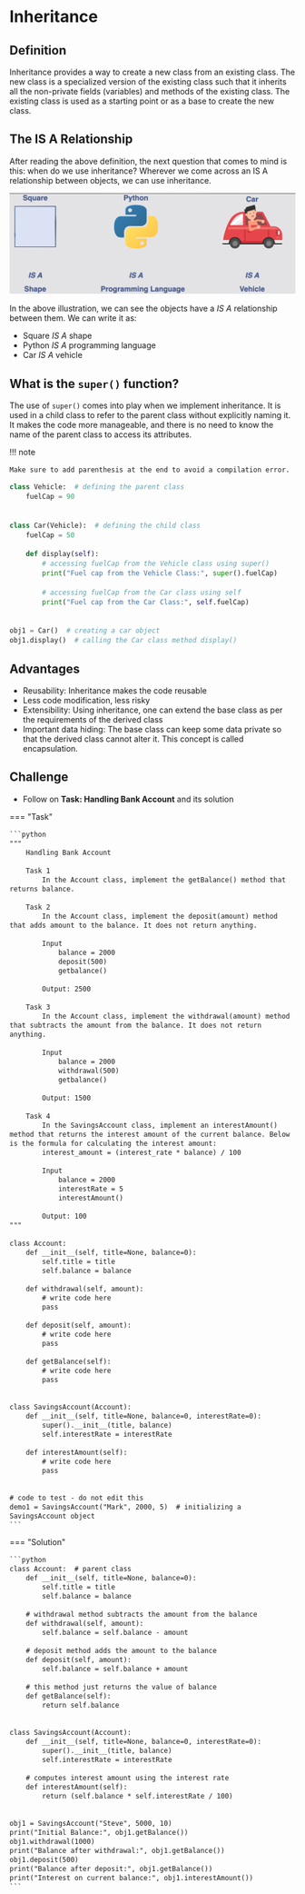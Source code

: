 # Inheritance

## Definition

Inheritance provides a way to create a new class from an existing class.
The new class is a specialized version of the existing class such that it inherits all the non-private fields (variables) and methods of the existing class.
The existing class is used as a starting point or as a base to create the new class.

## The IS A Relationship

After reading the above definition, the next question that comes to mind is this: when do we use inheritance? Wherever we come across an IS A relationship between objects, we can use inheritance.

![inheritance ilustration](../icons/inheritance-ilustration.png)

In the above illustration, we can see the objects have a _IS A_ relationship between them. We can write it as:

- Square _IS A_ shape
- Python _IS A_ programming language
- Car _IS A_ vehicle

## What is the `super()` function?

The use of `super()` comes into play when we implement inheritance. It is used in a child class to refer to the parent class without explicitly naming it. It makes the code more manageable, and there is no need to know the name of the parent class to access its attributes.

!!! note

    Make sure to add parenthesis at the end to avoid a compilation error.

```python
class Vehicle:  # defining the parent class
    fuelCap = 90


class Car(Vehicle):  # defining the child class
    fuelCap = 50

    def display(self):
        # accessing fuelCap from the Vehicle class using super()
        print("Fuel cap from the Vehicle Class:", super().fuelCap)

        # accessing fuelCap from the Car class using self
        print("Fuel cap from the Car Class:", self.fuelCap)


obj1 = Car()  # creating a car object
obj1.display()  # calling the Car class method display()
```

## Advantages

- Reusability: Inheritance makes the code reusable
- Less code modification, less risky
- Extensibility: Using inheritance, one can extend the base class as per the requirements of the derived class
- Important data hiding: The base class can keep some data private so that the derived class cannot alter it. This concept is called encapsulation.

## Challenge

- Follow on **Task: Handling Bank Account** and its solution

=== "Task"

    ```python
    """
        Handling Bank Account

        Task 1
            In the Account class, implement the getBalance() method that returns balance.

        Task 2
            In the Account class, implement the deposit(amount) method that adds amount to the balance. It does not return anything.

            Input
                balance = 2000
                deposit(500)
                getbalance()

            Output: 2500

        Task 3
            In the Account class, implement the withdrawal(amount) method that subtracts the amount from the balance. It does not return anything.

            Input
                balance = 2000
                withdrawal(500)
                getbalance()

            Output: 1500

        Task 4
            In the SavingsAccount class, implement an interestAmount() method that returns the interest amount of the current balance. Below is the formula for calculating the interest amount:
            interest_amount = (interest_rate * balance) / 100

            Input
                balance = 2000
                interestRate = 5
                interestAmount()

            Output: 100
    """

    class Account:
        def __init__(self, title=None, balance=0):
            self.title = title
            self.balance = balance

        def withdrawal(self, amount):
            # write code here
            pass

        def deposit(self, amount):
            # write code here
            pass

        def getBalance(self):
            # write code here
            pass


    class SavingsAccount(Account):
        def __init__(self, title=None, balance=0, interestRate=0):
            super().__init__(title, balance)
            self.interestRate = interestRate

        def interestAmount(self):
            # write code here
            pass


    # code to test - do not edit this
    demo1 = SavingsAccount("Mark", 2000, 5)  # initializing a SavingsAccount object
    ```

=== "Solution"

    ```python
    class Account:  # parent class
        def __init__(self, title=None, balance=0):
            self.title = title
            self.balance = balance

        # withdrawal method subtracts the amount from the balance
        def withdrawal(self, amount):
            self.balance = self.balance - amount

        # deposit method adds the amount to the balance
        def deposit(self, amount):
            self.balance = self.balance + amount

        # this method just returns the value of balance
        def getBalance(self):
            return self.balance


    class SavingsAccount(Account):
        def __init__(self, title=None, balance=0, interestRate=0):
            super().__init__(title, balance)
            self.interestRate = interestRate

        # computes interest amount using the interest rate
        def interestAmount(self):
            return (self.balance * self.interestRate / 100)


    obj1 = SavingsAccount("Steve", 5000, 10)
    print("Initial Balance:", obj1.getBalance())
    obj1.withdrawal(1000)
    print("Balance after withdrawal:", obj1.getBalance())
    obj1.deposit(500)
    print("Balance after deposit:", obj1.getBalance())
    print("Interest on current balance:", obj1.interestAmount())
    ```
